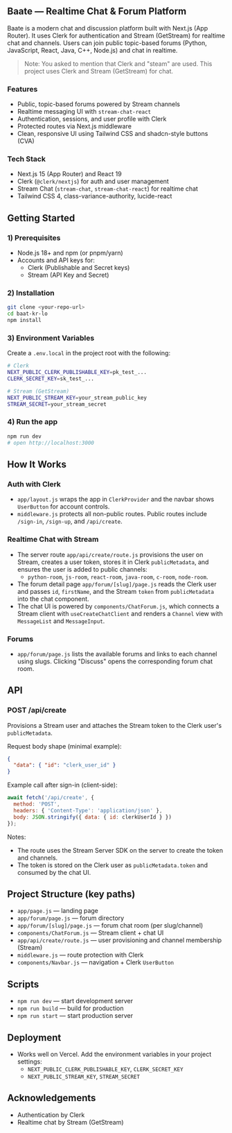 ## Baate — Realtime Chat & Forum Platform

Baate is a modern chat and discussion platform built with Next.js (App Router). It uses Clerk for authentication and Stream (GetStream) for realtime chat and channels. Users can join public topic-based forums (Python, JavaScript, React, Java, C++, Node.js) and chat in realtime.

> Note: You asked to mention that Clerk and "steam" are used. This project uses Clerk and Stream (GetStream) for chat.

### Features
- Public, topic-based forums powered by Stream channels
- Realtime messaging UI with `stream-chat-react`
- Authentication, sessions, and user profile with Clerk
- Protected routes via Next.js middleware
- Clean, responsive UI using Tailwind CSS and shadcn-style buttons (CVA)

### Tech Stack
- Next.js 15 (App Router) and React 19
- Clerk (`@clerk/nextjs`) for auth and user management
- Stream Chat (`stream-chat`, `stream-chat-react`) for realtime chat
- Tailwind CSS 4, class-variance-authority, lucide-react

## Getting Started

### 1) Prerequisites
- Node.js 18+ and npm (or pnpm/yarn)
- Accounts and API keys for:
  - Clerk (Publishable and Secret keys)
  - Stream (API Key and Secret)

### 2) Installation
```bash
git clone <your-repo-url>
cd baat-kr-lo
npm install
```

### 3) Environment Variables
Create a `.env.local` in the project root with the following:

```bash
# Clerk
NEXT_PUBLIC_CLERK_PUBLISHABLE_KEY=pk_test_...
CLERK_SECRET_KEY=sk_test_...

# Stream (GetStream)
NEXT_PUBLIC_STREAM_KEY=your_stream_public_key
STREAM_SECRET=your_stream_secret
```

### 4) Run the app
```bash
npm run dev
# open http://localhost:3000
```

## How It Works

### Auth with Clerk
- `app/layout.js` wraps the app in `ClerkProvider` and the navbar shows `UserButton` for account controls.
- `middleware.js` protects all non-public routes. Public routes include `/sign-in`, `/sign-up`, and `/api/create`.

### Realtime Chat with Stream
- The server route `app/api/create/route.js` provisions the user on Stream, creates a user token, stores it in Clerk `publicMetadata`, and ensures the user is added to public channels:
  - `python-room`, `js-room`, `react-room`, `java-room`, `c-room`, `node-room`.
- The forum detail page `app/forum/[slug]/page.js` reads the Clerk user and passes `id`, `firstName`, and the Stream `token` from `publicMetadata` into the chat component.
- The chat UI is powered by `components/ChatForum.js`, which connects a Stream client with `useCreateChatClient` and renders a `Channel` view with `MessageList` and `MessageInput`.

### Forums
- `app/forum/page.js` lists the available forums and links to each channel using slugs. Clicking "Discuss" opens the corresponding forum chat room.

## API

### POST /api/create
Provisions a Stream user and attaches the Stream token to the Clerk user's `publicMetadata`.

Request body shape (minimal example):
```json
{
  "data": { "id": "clerk_user_id" }
}
```

Example call after sign-in (client-side):
```js
await fetch('/api/create', {
  method: 'POST',
  headers: { 'Content-Type': 'application/json' },
  body: JSON.stringify({ data: { id: clerkUserId } })
});
```

Notes:
- The route uses the Stream Server SDK on the server to create the token and channels.
- The token is stored on the Clerk user as `publicMetadata.token` and consumed by the chat UI.

## Project Structure (key paths)
- `app/page.js` — landing page
- `app/forum/page.js` — forum directory
- `app/forum/[slug]/page.js` — forum chat room (per slug/channel)
- `components/ChatForum.js` — Stream client + chat UI
- `app/api/create/route.js` — user provisioning and channel membership (Stream)
- `middleware.js` — route protection with Clerk
- `components/Navbar.js` — navigation + Clerk `UserButton`

## Scripts
- `npm run dev` — start development server
- `npm run build` — build for production
- `npm run start` — start production server

## Deployment
- Works well on Vercel. Add the environment variables in your project settings:
  - `NEXT_PUBLIC_CLERK_PUBLISHABLE_KEY`, `CLERK_SECRET_KEY`
  - `NEXT_PUBLIC_STREAM_KEY`, `STREAM_SECRET`

## Acknowledgements
- Authentication by Clerk
- Realtime chat by Stream (GetStream)

